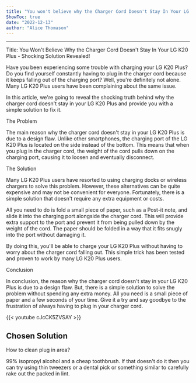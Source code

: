 ```yaml
---
title: "You won't believe why the Charger Cord Doesn't Stay In Your LG K20 Plus - Shocking Solution Revealed!"
ShowToc: true 
date: "2022-12-13"
author: "Alice Thomason"
---
```

*****
Title: You Won't Believe Why the Charger Cord Doesn't Stay In Your LG K20 Plus - Shocking Solution Revealed!

Have you been experiencing some trouble with charging your LG K20 Plus? Do you find yourself constantly having to plug in the charger cord because it keeps falling out of the charging port? Well, you're definitely not alone. Many LG K20 Plus users have been complaining about the same issue.

In this article, we're going to reveal the shocking truth behind why the charger cord doesn't stay in your LG K20 Plus and provide you with a simple solution to fix it.

The Problem

The main reason why the charger cord doesn't stay in your LG K20 Plus is due to a design flaw. Unlike other smartphones, the charging port of the LG K20 Plus is located on the side instead of the bottom. This means that when you plug in the charger cord, the weight of the cord pulls down on the charging port, causing it to loosen and eventually disconnect.

The Solution

Many LG K20 Plus users have resorted to using charging docks or wireless chargers to solve this problem. However, these alternatives can be quite expensive and may not be convenient for everyone. Fortunately, there is a simple solution that doesn't require any extra equipment or costs.

All you need to do is fold a small piece of paper, such as a Post-it note, and slide it into the charging port alongside the charger cord. This will provide extra support to the port and prevent it from being pulled down by the weight of the cord. The paper should be folded in a way that it fits snugly into the port without damaging it.

By doing this, you'll be able to charge your LG K20 Plus without having to worry about the charger cord falling out. This simple trick has been tested and proven to work by many LG K20 Plus users.

Conclusion

In conclusion, the reason why the charger cord doesn't stay in your LG K20 Plus is due to a design flaw. But, there is a simple solution to solve the problem without spending any extra money. All you need is a small piece of paper and a few seconds of your time. Give it a try and say goodbye to the frustration of always having to plug in your charger cord.

{{< youtube cJcCK5ZVSAY >}} 



## Chosen Solution
 How to clean plug in area?

 99% isopropyl alcohol and a cheap toothbrush. If that doesn't do it then you can try using thin tweezers or a dental pick or something similar to carefully rake out the packed in lint.




